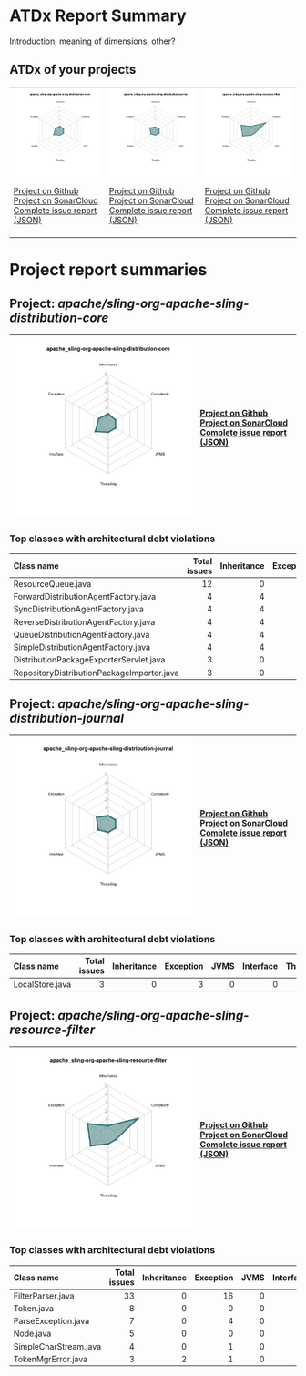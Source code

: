 
# ATDx Report Summary

Introduction, meaning of dimensions, other?

## ATDx of your projects
||||
|-|-|-|
|<img src="https://github.com/robertoverdecchia/ATDx_report_sandbox/blob/master/plots/apache_sling-org-apache-sling-distribution-core.jpg"/> <p style="text-align:left">[Project on Github](https://github.com/apache/sling-org-apache-sling-distribution-core) <br> [Project on SonarCloud ](https://sonarcloud.io/dashboard?id=apache_sling-org-apache-sling-distribution-core) <br> [Complete issue report (JSON)](https://github.com/robertoverdecchia/ATDx_report_sandbox/blob/master/jsons/apache_sling-org-apache-sling-distribution-core.json)</p>|<img src="https://github.com/robertoverdecchia/ATDx_report_sandbox/blob/master/plots/apache_sling-org-apache-sling-distribution-journal.jpg"/> <p style="text-align:left">[Project on Github](https://github.com/apache/sling-org-apache-sling-distribution-journal) <br> [Project on SonarCloud ](https://sonarcloud.io/dashboard?id=apache_sling-org-apache-sling-distribution-journal) <br> [Complete issue report (JSON)](https://github.com/robertoverdecchia/ATDx_report_sandbox/blob/master/jsons/apache_sling-org-apache-sling-distribution-journal.json)</p>|<img src="https://github.com/robertoverdecchia/ATDx_report_sandbox/blob/master/plots/apache_sling-org-apache-sling-resource-filter.jpg"/> <p style="text-align:left">[Project on Github](https://github.com/apache/sling-org-apache-sling-resource-filter) <br> [Project on SonarCloud ](https://sonarcloud.io/dashboard?id=apache_sling-org-apache-sling-resource-filter) <br> [Complete issue report (JSON)](https://github.com/robertoverdecchia/ATDx_report_sandbox/blob/master/jsons/apache_sling-org-apache-sling-resource-filter.json)</p>
 | |

# Project report summaries
## Project: _apache/sling-org-apache-sling-distribution-core_
|<img src="https://github.com/robertoverdecchia/ATDx_report_sandbox/blob/master/plots/apache_sling-org-apache-sling-distribution-core.jpg"/>|<p style="text-align:left">[Project on Github](https://github.com/apache/sling-org-apache-sling-distribution-core) <br> [Project on SonarCloud ](https://sonarcloud.io/dashboard?id=apache_sling-org-apache-sling-distribution-core) <br> [Complete issue report (JSON)](https://github.com/robertoverdecchia/ATDx_report_sandbox/blob/master/jsons/apache_sling-org-apache-sling-distribution-core.json)</p>
|-|-|
### Top classes with architectural debt violations
| Class name                                 |   Total issues |   Inheritance |   Exception |   JVMS |   Interface |   Threading |   Complexity | Fully qualified name                                                                                           |
|:-------------------------------------------|---------------:|--------------:|------------:|-------:|------------:|------------:|-------------:|:---------------------------------------------------------------------------------------------------------------|
| ResourceQueue.java                         |             12 |             0 |          12 |      0 |           0 |           0 |            0 | src/main/java/org/apache/sling/distribution/queue/impl/resource/ResourceQueue.java                             |
| ForwardDistributionAgentFactory.java       |              4 |             4 |           0 |      0 |           0 |           0 |            0 | src/main/java/org/apache/sling/distribution/agent/impl/ForwardDistributionAgentFactory.java                    |
| SyncDistributionAgentFactory.java          |              4 |             4 |           0 |      0 |           0 |           0 |            0 | src/main/java/org/apache/sling/distribution/agent/impl/SyncDistributionAgentFactory.java                       |
| ReverseDistributionAgentFactory.java       |              4 |             4 |           0 |      0 |           0 |           0 |            0 | src/main/java/org/apache/sling/distribution/agent/impl/ReverseDistributionAgentFactory.java                    |
| QueueDistributionAgentFactory.java         |              4 |             4 |           0 |      0 |           0 |           0 |            0 | src/main/java/org/apache/sling/distribution/agent/impl/QueueDistributionAgentFactory.java                      |
| SimpleDistributionAgentFactory.java        |              4 |             4 |           0 |      0 |           0 |           0 |            0 | src/main/java/org/apache/sling/distribution/agent/impl/SimpleDistributionAgentFactory.java                     |
| DistributionPackageExporterServlet.java    |              3 |             0 |           3 |      0 |           0 |           0 |            0 | src/main/java/org/apache/sling/distribution/servlet/DistributionPackageExporterServlet.java                    |
| RepositoryDistributionPackageImporter.java |              3 |             0 |           3 |      0 |           0 |           0 |            0 | src/main/java/org/apache/sling/distribution/packaging/impl/importer/RepositoryDistributionPackageImporter.java |

## Project: _apache/sling-org-apache-sling-distribution-journal_
|<img src="https://github.com/robertoverdecchia/ATDx_report_sandbox/blob/master/plots/apache_sling-org-apache-sling-distribution-journal.jpg"/>|<p style="text-align:left">[Project on Github](https://github.com/apache/sling-org-apache-sling-distribution-journal) <br> [Project on SonarCloud ](https://sonarcloud.io/dashboard?id=apache_sling-org-apache-sling-distribution-journal) <br> [Complete issue report (JSON)](https://github.com/robertoverdecchia/ATDx_report_sandbox/blob/master/jsons/apache_sling-org-apache-sling-distribution-journal.json)</p>
|-|-|
### Top classes with architectural debt violations
| Class name      |   Total issues |   Inheritance |   Exception |   JVMS |   Interface |   Threading |   Complexity | Fully qualified name                                                                |
|:----------------|---------------:|--------------:|------------:|-------:|------------:|------------:|-------------:|:------------------------------------------------------------------------------------|
| LocalStore.java |              3 |             0 |           3 |      0 |           0 |           0 |            0 | src/main/java/org/apache/sling/distribution/journal/impl/subscriber/LocalStore.java |

## Project: _apache/sling-org-apache-sling-resource-filter_
|<img src="https://github.com/robertoverdecchia/ATDx_report_sandbox/blob/master/plots/apache_sling-org-apache-sling-resource-filter.jpg"/>|<p style="text-align:left">[Project on Github](https://github.com/apache/sling-org-apache-sling-resource-filter) <br> [Project on SonarCloud ](https://sonarcloud.io/dashboard?id=apache_sling-org-apache-sling-resource-filter) <br> [Complete issue report (JSON)](https://github.com/robertoverdecchia/ATDx_report_sandbox/blob/master/jsons/apache_sling-org-apache-sling-resource-filter.json)</p>
|-|-|
### Top classes with architectural debt violations
| Class name            |   Total issues |   Inheritance |   Exception |   JVMS |   Interface |   Threading |   Complexity | Fully qualified name                                                             |
|:----------------------|---------------:|--------------:|------------:|-------:|------------:|------------:|-------------:|:---------------------------------------------------------------------------------|
| FilterParser.java     |             33 |             0 |          16 |      0 |           3 |           0 |           14 | src/main/java/org/apache/sling/resource/filter/impl/script/FilterParser.java     |
| Token.java            |              8 |             0 |           0 |      0 |           8 |           0 |            0 | src/main/java/org/apache/sling/resource/filter/impl/script/Token.java            |
| ParseException.java   |              7 |             0 |           4 |      0 |           3 |           0 |            0 | src/main/java/org/apache/sling/resource/filter/impl/script/ParseException.java   |
| Node.java             |              5 |             0 |           0 |      0 |           5 |           0 |            0 | src/main/java/org/apache/sling/resource/filter/impl/node/Node.java               |
| SimpleCharStream.java |              4 |             0 |           1 |      0 |           3 |           0 |            0 | src/main/java/org/apache/sling/resource/filter/impl/script/SimpleCharStream.java |
| TokenMgrError.java    |              3 |             2 |           1 |      0 |           0 |           0 |            0 | src/main/java/org/apache/sling/resource/filter/impl/script/TokenMgrError.java    |

